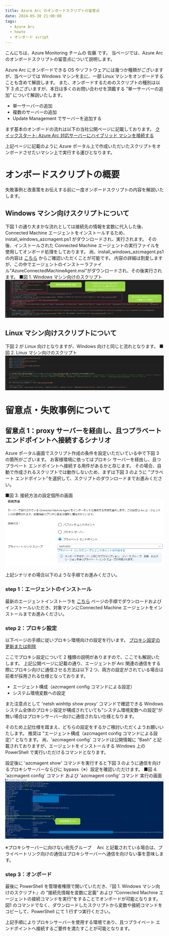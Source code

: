 ```yaml
---
title: Azure Arc のオンボードスクリプトの留意点
date: 2024-05-30 21:00:00
tags:
  - Azure Arc
  - howto
  - オンボード script
---
```


<!-- more -->
こんにちは、Azure Monitoring チームの 佐藤 です。
当ページでは、Azure Arc のオンボードスクリプトの留意点について説明します。

Azure Arc にオンボードできる OS やソフトウェアには幾つか種類がございますが、当ページでは Windows マシンを主に、一部 Linux マシンをオンボードすることも含めて解説します。
また、オンボードするためのスクリプトの種別は以下 3 点ございますが、本日は多くのお問い合わせを頂戴する ”単一サーバーの追加” について解説いたします。
- 単一サーバーの追加
- 複数のサーバーの追加 
- Update Management でサーバーを追加する

まず基本のオンボードの流れは以下の当社公開ページに記載しております。
[クイックスタート: Azure Arc 対応サーバーにハイブリッド マシンを接続する](https://learn.microsoft.com/ja-jp/azure/azure-arc/servers/learn/quick-enable-hybrid-vm)

上記ページに記載のように Azure ポータル上で作成いただいたスクリプトをオンボードさせたいマシン上で実行する運びとなります。

# オンボードスクリプトの概要
失敗事例と改善策をお伝えする前に一度オンボードスクリプトの内容を解説いたします。

## Windows マシン向けスクリプトについて
下図 1 の通り大まかな流れとしては接続先の情報を変数に代入した後、Connected Machine エージェントをインストールするため、install_windows_azcmagent.ps1 がダウンロードされ、実行されます。
その後、インストールされた Connected Machine エージェントの実行ファイルを使用してオンボード処理をしております。
尚、install_windows_azcmagent.ps1 の内容は [こちら](https://gbl.his.arc.azure.com/installationScripts?api-version=1.0-preview&platform=windows) からご確認いただくことが可能です。
内容の詳細は割愛しますが、この中でエージェントのインストーラファイル”AzureConnectedMachineAgent.msi”がダウンロードされ、その後実行されます。
■図 1. Windows マシン向けのスクリプト
![](Arc_onboard_FAQ/01.png)

## Linux マシン向けスクリプトについて
下図 2 が Linux 向けとなりますが、Windows 向けと同じと流れとなります。
■図 2. Linux マシン向けのスクリプト
![](Arc_onboard_FAQ/02.png)


# 留意点・失敗事例について

## 留意点 1：proxy サーバーを経由し、且つプラベート エンドポイントへ接続するシナリオ
Azure ポータル画面でスクリプト作成の条件を設定いただいている中で下図 3 の箇所がございます。
お客様環境に依ってはプロキシ サーバーを経由し、且つプラベート エンドポイントへ接続する用件があるかと存じます。
その場合、自動で作成されるスクリプトでは動作しないため、まずは下図 3 のように ”プラベート エンドポイント”を選択して、スクリプトのダウンロードまでお進みください。

■図 3. 接続方法の設定個所の画面
![](Arc_onboard_FAQ/03.png)

上記シナリオの場合以下のような手順でお進みください。

### step 1：エージェントのインストール
最新のエージェントインストーラを [こちら](https://learn.microsoft.com/ja-jp/azure/azure-arc/servers/agent-overview#agent-resources) ページの手順でダウンロードおよびインストールいただき、対象マシンにConnected Machine エージェントをインストールまでお進みください。

### step 2：プロキシ設定
以下ページの手順に従いプロキシ環境向けの設定を行います。
[プロキシ設定の更新または削除](https://learn.microsoft.com/ja-jp/azure/azure-arc/servers/manage-agent?tabs=windows#update-or-remove-proxy-settings) 

ここでプロキシ設定について 2 種類の説明がありますので、ここでも解説いたします。
上記公開ページに記載の通り、エージェントが Arc 関連の通信をする際にプロキシ向けに通信させる方法は以下２つ、両方の設定がされている場合は前者が採用される仕様となっております。
 - エージェント構成（azcmagent config コマンドによる設定）
 - システム環境変数への設定



また注意点として 'netsh winhttp show proxy' コマンドで確認できる Windows システム全体のプロキシ設定が構成されていても”システム環境変数への設定”が無い場合はプロキシサーバー向けに通信されない仕様となります。


そのため上記仕様を踏まえ、どちらの設定をするかご検討いただくようお願いいたします。
推奨は ”エージェント構成（azcmagent config コマンドによる設定）” となります。
尚、'azcmagent config' コマンドは公開情報に ”Bash” と記載されておりますが、エージェントをインストールする Windows 上の PowerShell で実行いただけるコマンドとなります。

設定後に 'azcmagent show' コマンドを実行すると下図 3 のように通信を向けるプロキシサーバーならびに bypass（※）設定を確認いただけます。
■図 4. 'azcmagent config' コマンド および 'azcmagent config' コマンド 実行の画面
![](Arc_onboard_FAQ/04.png)

※プロキシサーバーに向けない宛先グループ
　Arc と記載されている場合は、プライベートリンク向けの通信はプロキシサーバーへ通信を向けない事を意味します。

### step 3：オンボード
最後に PowerShell を管理者権限で開いていただき、『図 1. Windows マシン向けのスクリプト』の ”接続先情報を変数に定義” および ”Connected Machine エージェントの接続コマンドを実行”をすることでオンボードが可能となります。
図1 のコマンドでなく、ダウンロードしたスクリプトから変数や接続コマンドをコピーして、PowerShell にて 1 行ずつ実行ください。

上記手順によりプロキシサーバーを使用する環境であり、且つプライベート エンドポイントへ接続するご要件を満たすことが可能となります。



